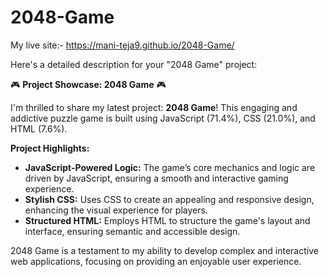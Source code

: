 # 2048-Game

My live site:- https://mani-teja9.github.io/2048-Game/

Here's a detailed description for your "2048 Game" project:


🎮 **Project Showcase: 2048 Game** 🎮

I'm thrilled to share my latest project: **2048 Game**! This engaging and addictive puzzle game is built using JavaScript (71.4%), CSS (21.0%), and HTML (7.6%).

**Project Highlights:**
- **JavaScript-Powered Logic:** The game’s core mechanics and logic are driven by JavaScript, ensuring a smooth and interactive gaming experience.
- **Stylish CSS:** Uses CSS to create an appealing and responsive design, enhancing the visual experience for players.
- **Structured HTML:** Employs HTML to structure the game's layout and interface, ensuring semantic and accessible design.

2048 Game is a testament to my ability to develop complex and interactive web applications, focusing on providing an enjoyable user experience.
